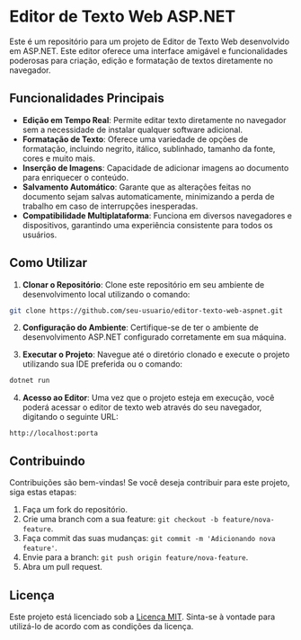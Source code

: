 # Editor de Texto Web ASP.NET

Este é um repositório para um projeto de Editor de Texto Web desenvolvido em ASP.NET. Este editor oferece uma interface amigável e funcionalidades poderosas para criação, edição e formatação de textos diretamente no navegador.

## Funcionalidades Principais

- **Edição em Tempo Real**: Permite editar texto diretamente no navegador sem a necessidade de instalar qualquer software adicional.
- **Formatação de Texto**: Oferece uma variedade de opções de formatação, incluindo negrito, itálico, sublinhado, tamanho da fonte, cores e muito mais.
- **Inserção de Imagens**: Capacidade de adicionar imagens ao documento para enriquecer o conteúdo.
- **Salvamento Automático**: Garante que as alterações feitas no documento sejam salvas automaticamente, minimizando a perda de trabalho em caso de interrupções inesperadas.
- **Compatibilidade Multiplataforma**: Funciona em diversos navegadores e dispositivos, garantindo uma experiência consistente para todos os usuários.


## Como Utilizar

1. **Clonar o Repositório**: Clone este repositório em seu ambiente de desenvolvimento local utilizando o comando:

```bash
git clone https://github.com/seu-usuario/editor-texto-web-aspnet.git
```

2. **Configuração do Ambiente**: Certifique-se de ter o ambiente de desenvolvimento ASP.NET configurado corretamente em sua máquina.

3. **Executar o Projeto**: Navegue até o diretório clonado e execute o projeto utilizando sua IDE preferida ou o comando:

```bash
dotnet run
```

4. **Acesso ao Editor**: Uma vez que o projeto esteja em execução, você poderá acessar o editor de texto web através do seu navegador, digitando o seguinte URL:

```
http://localhost:porta
```

## Contribuindo

Contribuições são bem-vindas! Se você deseja contribuir para este projeto, siga estas etapas:

1. Faça um fork do repositório.
2. Crie uma branch com a sua feature: `git checkout -b feature/nova-feature`.
3. Faça commit das suas mudanças: `git commit -m 'Adicionando nova feature'`.
4. Envie para a branch: `git push origin feature/nova-feature`.
5. Abra um pull request.

## Licença

Este projeto está licenciado sob a [Licença MIT](LICENSE). Sinta-se à vontade para utilizá-lo de acordo com as condições da licença.